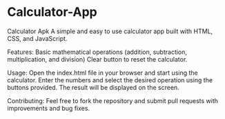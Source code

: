 # Calculator-App
Calculator Apk
A simple and easy to use calculator app built with HTML, CSS, and JavaScript.

Features:
Basic mathematical operations (addition, subtraction, multiplication, and division)
Clear button to reset the calculator.

Usage:
Open the index.html file in your browser and start using the calculator. Enter the numbers and select the desired operation using the buttons provided. The result will be displayed on the screen.

Contributing:
Feel free to fork the repository and submit pull requests with improvements and bug fixes.
